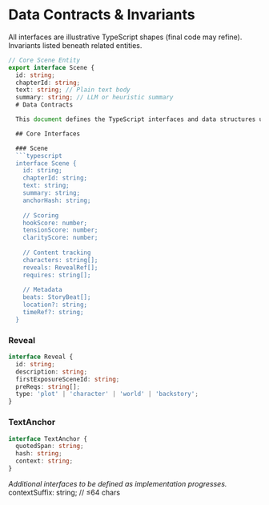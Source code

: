 # Data Contracts & Invariants

All interfaces are illustrative TypeScript shapes (final code may refine). Invariants listed beneath related entities.

```ts
// Core Scene Entity
export interface Scene {
  id: string;
  chapterId: string;
  text: string; // Plain text body
  summary: string; // LLM or heuristic summary
  # Data Contracts

  This document defines the TypeScript interfaces and data structures used throughout SMAIRS.

  ## Core Interfaces

  ### Scene
  ```typescript
  interface Scene {
    id: string;
    chapterId: string;
    text: string;
    summary: string;
    anchorHash: string;
  
    // Scoring
    hookScore: number;
    tensionScore: number;
    clarityScore: number;
  
    // Content tracking
    characters: string[];
    reveals: RevealRef[];
    requires: string[];
  
    // Metadata
    beats: StoryBeat[];
    location?: string;
    timeRef?: string;
  }
  ```

  ### Reveal
  ```typescript
  interface Reveal {
    id: string;
    description: string;
    firstExposureSceneId: string;
    preReqs: string[];
    type: 'plot' | 'character' | 'world' | 'backstory';
  }
  ```

  ### TextAnchor
  ```typescript
  interface TextAnchor {
    quotedSpan: string;
    hash: string;
    context: string;
  }
  ```

  *Additional interfaces to be defined as implementation progresses.*
  contextSuffix: string; // ≤64 chars
